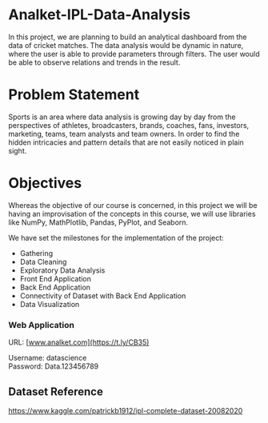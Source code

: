 # Analket-IPL-Data-Analysis
In this project, we are planning to build an analytical dashboard from the data of cricket matches. The data analysis would be dynamic in nature, where the user is able to provide parameters through filters. The user would be able to observe relations and trends in the result.

# Problem Statement
Sports is an area where data analysis is growing day by day from the perspectives of athletes, broadcasters, brands, coaches, fans, investors, marketing, teams, team analysts and team owners. In order to find the hidden intricacies and pattern details that are not easily noticed in plain sight.

# Objectives
Whereas the objective of our course is concerned, in this project we will be having an improvisation of the concepts in this course, we will use libraries like NumPy, MathPlotlib, Pandas, PyPlot, and Seaborn.


We have set the milestones for the implementation of the project:
- Gathering
- Data Cleaning
- Exploratory Data Analysis
- Front End Application
- Back End Application
- Connectivity of Dataset with Back End Application
- Data Visualization

### Web Application 
URL: [www.analket.com](https://t.ly/CB35)

Username: datascience
<br>
Password: Data.123456789

## Dataset Reference 
https://www.kaggle.com/patrickb1912/ipl-complete-dataset-20082020


